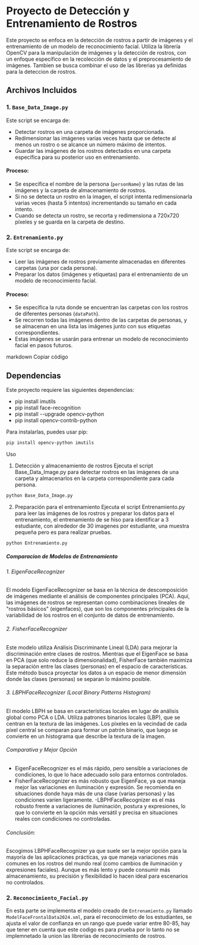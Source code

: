 # Proyecto de Detección y Entrenamiento de Rostros

Este proyecto se enfoca en la detección de rostros a partir de imágenes y el entrenamiento de un modelo de reconocimiento facial. Utiliza la librería OpenCV para la manipulación de imágenes y la detección de rostros, con un enfoque específico en la recolección de datos y el preprocesamiento de imágenes. Tambien se busca combinar el uso de las librerias ya definidas para la deteccion de rostros.

## Archivos Incluidos

### 1. `Base_Data_Image.py`
Este script se encarga de:
- Detectar rostros en una carpeta de imágenes proporcionada.
- Redimensionar las imágenes varias veces hasta que se detecte al menos un rostro o se alcance un número máximo de intentos.
- Guardar las imágenes de los rostros detectados en una carpeta específica para su posterior uso en entrenamiento.

#### Proceso:
- Se especifica el nombre de la persona (`personName`) y las rutas de las imágenes y la carpeta de almacenamiento de rostros.
- Si no se detecta un rostro en la imagen, el script intenta redimensionarla varias veces (hasta 5 intentos) incrementando su tamaño en cada intento.
- Cuando se detecta un rostro, se recorta y redimensiona a 720x720 píxeles y se guarda en la carpeta de destino.

### 2. `Entrenamiento.py`
Este script se encarga de:
- Leer las imágenes de rostros previamente almacenadas en diferentes carpetas (una por cada persona).
- Preparar los datos (imágenes y etiquetas) para el entrenamiento de un modelo de reconocimiento facial.

#### Proceso:
- Se especifica la ruta donde se encuentran las carpetas con los rostros de diferentes personas (`dataPath`).
- Se recorren todas las imágenes dentro de las carpetas de personas, y se almacenan en una lista las imágenes junto con sus etiquetas correspondientes.
- Estas imágenes se usarán para entrenar un modelo de reconocimiento facial en pasos futuros.


markdown
Copiar código

## Dependencias

Este proyecto requiere las siguientes dependencias:
- pip install imutils
- pip install face-recognition
- pip install --upgrade opencv-python
- pip install opencv-contrib-python

Para instalarlas, puedes usar pip:
```bash
pip install opencv-python imutils
```
Uso
1. Detección y almacenamiento de rostros
Ejecuta el script Base_Data_Image.py para detectar rostros en las imágenes de una carpeta y almacenarlos en la carpeta correspondiente para cada persona.

```bash
python Base_Data_Image.py
```
2. Preparación para el entrenamiento
Ejecuta el script Entrenamiento.py para leer las imágenes de los rostros y preparar los datos para el entrenamiento, el entrenamiento de se hiso para identificar a 3 estudiante, con alrededor de 30 imagenes por estudiante, una muestra pequeña pero es para realizar pruebas.

```bash
python Entrenamiento.py
```

##### Comparacion de Modelos de Entrenamiento
###### 1. EigenFaceRecognizer
El modelo EigenFaceRecognizer se basa en la técnica de descomposición de imágenes mediante el análisis de componentes principales (PCA). Aquí, las imágenes de rostros se representan como combinaciones lineales de "rostros básicos" (eigenfaces), que son los componentes principales de la variabilidad de los rostros en el conjunto de datos de entrenamiento.
###### 2. FisherFaceRecognizer
Este modelo utiliza Análisis Discriminante Lineal (LDA) para mejorar la discriminación entre clases de rostros. Mientras que el EigenFace se basa en PCA (que solo reduce la dimensionalidad), FisherFace también maximiza la separación entre las clases (personas) en el espacio de características. Este método busca proyectar los datos a un espacio de menor dimensión donde las clases (personas) se separan lo máximo posible.

###### 3. LBPHFaceRecognizer (Local Binary Patterns Histogram)
El modelo LBPH se basa en características locales en lugar de análisis global como PCA o LDA. Utiliza patrones binarios locales (LBP), que se centran en la textura de las imágenes. Los píxeles en la vecindad de cada píxel central se comparan para formar un patrón binario, que luego se convierte en un histograma que describe la textura de la imagen.

###### Comparativa y Mejor Opción
- EigenFaceRecognizer es el más rápido, pero sensible a variaciones de condiciones, lo que lo hace adecuado solo para entornos controlados.
- FisherFaceRecognizer es más robusto que EigenFace, ya que maneja mejor las variaciones en iluminación y expresión. Se recomienda en situaciones donde haya más de una clase (varias personas) y las condiciones varíen ligeramente.
-LBPHFaceRecognizer es el más robusto frente a variaciones de iluminación, postura y expresiones, lo que lo convierte en la opción más versátil y precisa en situaciones reales con condiciones no controladas.
###### Conclusión:
Escogimos LBPHFaceRecognizer ya que suele ser la mejor opción para la mayoría de las aplicaciones prácticas, ya que maneja variaciones más comunes en los rostros del mundo real (como cambios de iluminación y expresiones faciales). Aunque es más lento y puede consumir más almacenamiento, su precisión y flexibilidad lo hacen ideal para escenarios no controlados.

### 2. `Reconocimiento_Facial.py`
En esta parte se implementa el modelo creado de `Entrenamiento.py` llamado `ModelFaceFrontalData2024.xml`, para el reconocimieto de los estudiantes, se ajusta el valor de confianza en un rango que puede variar entre 80-85, hay que tener en cuenta que este codigo es para prueba por lo tanto no se implemnetado la union las librerias de reconocimiento de rostros.